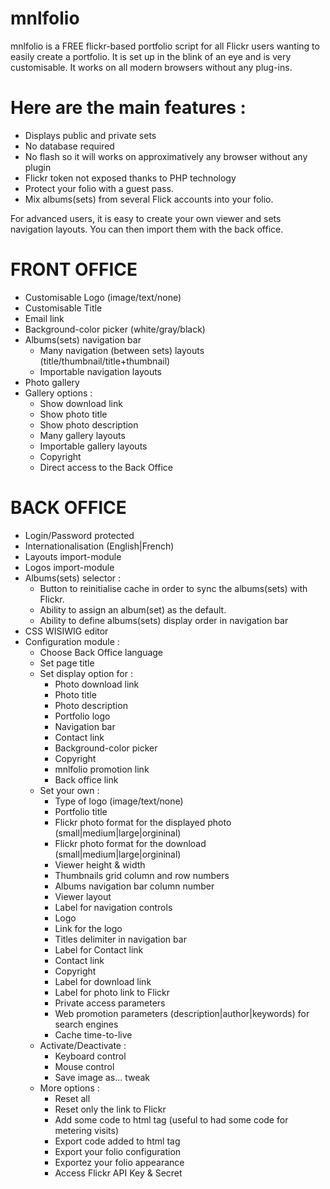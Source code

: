 mnlfolio
========

mnlfolio is a FREE flickr-based portfolio script for all Flickr users wanting to easily create a portfolio. It is set up in the blink of an eye and is very customisable. It works on all modern browsers without any plug-ins.


# Here are the main features :

- Displays public and private sets
- No database required
- No flash so it will works on approximatively any browser without any plugin
- Flickr token not exposed thanks to PHP technology
- Protect your folio with a guest pass.
- Mix albums(sets) from several Flick accounts into your folio.

For advanced users, it is easy to create your own viewer and sets navigation layouts. You can then import them with the back office.

# FRONT OFFICE

- Customisable Logo (image/text/none)
- Customisable Title
- Email link
- Background-color picker (white/gray/black)
- Albums(sets) navigation bar
  - Many navigation (between sets) layouts (title/thumbnail/title+thumbnail)
  - Importable navigation layouts
- Photo gallery
- Gallery options :
  - Show download link
  - Show photo title
  - Show photo description
  - Many gallery layouts
  - Importable gallery layouts
  - Copyright
  - Direct access to the Back Office
  
# BACK OFFICE

- Login/Password protected
- Internationalisation (English|French)
- Layouts import-module
- Logos import-module
- Albums(sets) selector :
	- Button to reinitialise cache in order to sync the albums(sets) with Flickr.
	- Ability to assign an album(set) as the default.
	- Ability to define albums(sets) display order in navigation bar
- CSS WISIWIG editor
- Configuration module :
	- Choose Back Office language
	- Set page title
	- Set display option for :
		- Photo download link
		- Photo title
		- Photo description
		- Portfolio logo
		- Navigation bar
		- Contact link
		- Background-color picker
		- Copyright
		- mnlfolio promotion link
		- Back office link
	- Set your own :
		- Type of logo (image/text/none)
		- Portfolio title
		- Flickr photo format for the displayed photo (small|medium|large|orgininal)
		- Flickr photo format for the download (small|medium|large|orgininal)
		- Viewer height & width
		- Thumbnails grid column and row numbers
		- Albums navigation bar column number
		- Viewer layout
		- Label for navigation controls
		- Logo
		- Link for the logo
		- Titles delimiter in navigation bar
		- Label for Contact link
		- Contact link
		- Copyright
		- Label for download link
		- Label for photo link to Flickr
		- Private access parameters
		- Web promotion parameters (description|author|keywords) for search engines
		- Cache time-to-live
	- Activate/Deactivate :
		- Keyboard control
		- Mouse control
		- Save image as... tweak
	- More options :
		- Reset all
		- Reset only the link to Flickr
		- Add some code to html tag (useful to had some code for metering visits)
		- Export code added to html tag
		- Export your folio configuration
		- Exportez your folio appearance
		- Access Flickr API Key & Secret
